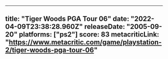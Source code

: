 
---
title: "Tiger Woods PGA Tour 06"
date: "2022-04-09T23:38:28.960Z"
releaseDate: "2005-09-20"
platforms: ["ps2"]
score: 83
metacriticLink: "https://www.metacritic.com/game/playstation-2/tiger-woods-pga-tour-06"
---
